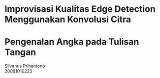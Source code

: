 # Improvisasi Kualitas Edge Detection Menggunakan Konvolusi Citra 







# Pengenalan Angka pada Tulisan Tangan






Silvanus Prihantono 
<br>
20081010223


